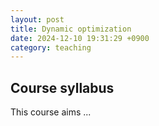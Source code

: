 ```yaml
---
layout: post
title: Dynamic optimization
date: 2024-12-10 19:31:29 +0900
category: teaching
---
```

## Course syllabus 
This course aims ...

